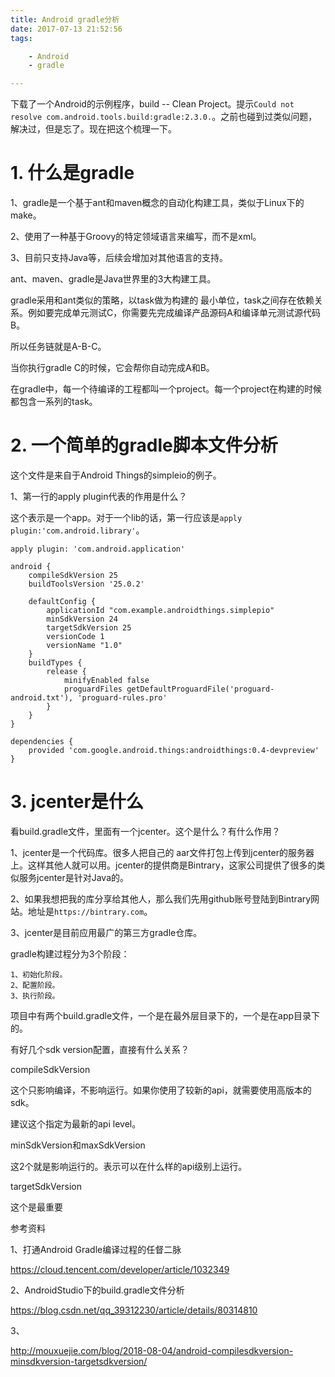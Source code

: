 ```yaml
---
title: Android gradle分析
date: 2017-07-13 21:52:56
tags:

	- Android
	- gradle

---
```


下载了一个Android的示例程序，build -- Clean Project。提示`Could not resolve com.android.tools.build:gradle:2.3.0.`。之前也碰到过类似问题，解决过，但是忘了。现在把这个梳理一下。



# 1. 什么是gradle

1、gradle是一个基于ant和maven概念的自动化构建工具，类似于Linux下的make。

2、使用了一种基于Groovy的特定领域语言来编写，而不是xml。

3、目前只支持Java等，后续会增加对其他语言的支持。

ant、maven、gradle是Java世界里的3大构建工具。

gradle采用和ant类似的策略，以task做为构建的 最小单位，task之间存在依赖关系。例如要完成单元测试C，你需要先完成编译产品源码A和编译单元测试源代码B。

所以任务链就是A-B-C。

当你执行gradle C的时候，它会帮你自动完成A和B。

在gradle中，每一个待编译的工程都叫一个project。每一个project在构建的时候都包含一系列的task。



# 2. 一个简单的gradle脚本文件分析

这个文件是来自于Android Things的simpleio的例子。

1、第一行的apply plugin代表的作用是什么？

这个表示是一个app。对于一个lib的话，第一行应该是`apply plugin:'com.android.library'`。

```
apply plugin: 'com.android.application'

android {
    compileSdkVersion 25
    buildToolsVersion '25.0.2'

    defaultConfig {
        applicationId "com.example.androidthings.simplepio"
        minSdkVersion 24
        targetSdkVersion 25
        versionCode 1
        versionName "1.0"
    }
    buildTypes {
        release {
            minifyEnabled false
            proguardFiles getDefaultProguardFile('proguard-android.txt'), 'proguard-rules.pro'
        }
    }
}

dependencies {
    provided 'com.google.android.things:androidthings:0.4-devpreview'
}
```

# 3. jcenter是什么

看build.gradle文件，里面有一个jcenter。这个是什么？有什么作用？

1、jcenter是一个代码库。很多人把自己的 aar文件打包上传到jcenter的服务器上。这样其他人就可以用。jcenter的提供商是Bintrary，这家公司提供了很多的类似服务jcenter是针对Java的。

2、如果我想把我的库分享给其他人，那么我们先用github账号登陆到Bintrary网站。地址是`https://bintrary.com`。

3、jcenter是目前应用最广的第三方gradle仓库。





gradle构建过程分为3个阶段：

```
1、初始化阶段。
2、配置阶段。
3、执行阶段。

```



项目中有两个build.gradle文件，一个是在最外层目录下的，一个是在app目录下的。



有好几个sdk version配置，直接有什么关系？

compileSdkVersion

这个只影响编译，不影响运行。如果你使用了较新的api，就需要使用高版本的sdk。

建议这个指定为最新的api level。



minSdkVersion和maxSdkVersion

这2个就是影响运行的。表示可以在什么样的api级别上运行。

targetSdkVersion

这个是最重要

参考资料

1、打通Android Gradle编译过程的任督二脉

https://cloud.tencent.com/developer/article/1032349

2、AndroidStudio下的build.gradle文件分析

https://blog.csdn.net/qq_39312230/article/details/80314810

3、

http://mouxuejie.com/blog/2018-08-04/android-compilesdkversion-minsdkversion-targetsdkversion/